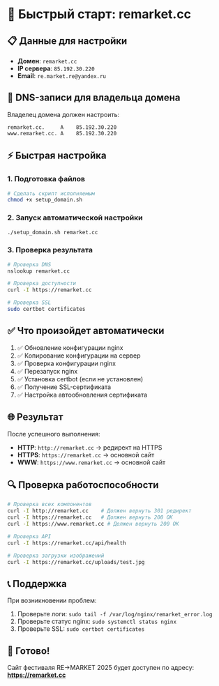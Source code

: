 # 🚀 Быстрый старт: remarket.cc

## 📋 Данные для настройки

- **Домен**: `remarket.cc`
- **IP сервера**: `85.192.30.220`
- **Email**: `re.market.re@yandex.ru`

## 🔧 DNS-записи для владельца домена

Владелец домена должен настроить:

```
remarket.cc.     A    85.192.30.220
www.remarket.cc. A    85.192.30.220
```

## ⚡ Быстрая настройка

### 1. Подготовка файлов
```bash
# Сделать скрипт исполняемым
chmod +x setup_domain.sh
```

### 2. Запуск автоматической настройки
```bash
./setup_domain.sh remarket.cc
```

### 3. Проверка результата
```bash
# Проверка DNS
nslookup remarket.cc

# Проверка доступности
curl -I https://remarket.cc

# Проверка SSL
sudo certbot certificates
```

## ✅ Что произойдет автоматически

1. ✅ Обновление конфигурации nginx
2. ✅ Копирование конфигурации на сервер
3. ✅ Проверка конфигурации nginx
4. ✅ Перезапуск nginx
5. ✅ Установка certbot (если не установлен)
6. ✅ Получение SSL-сертификата
7. ✅ Настройка автообновления сертификата

## 🌐 Результат

После успешного выполнения:
- **HTTP**: `http://remarket.cc` → редирект на HTTPS
- **HTTPS**: `https://remarket.cc` → основной сайт
- **WWW**: `https://www.remarket.cc` → основной сайт

## 🔍 Проверка работоспособности

```bash
# Проверка всех компонентов
curl -I http://remarket.cc    # Должен вернуть 301 редирект
curl -I https://remarket.cc   # Должен вернуть 200 OK
curl -I https://www.remarket.cc # Должен вернуть 200 OK

# Проверка API
curl -I https://remarket.cc/api/health

# Проверка загрузки изображений
curl -I https://remarket.cc/uploads/test.jpg
```

## 📞 Поддержка

При возникновении проблем:
1. Проверьте логи: `sudo tail -f /var/log/nginx/remarket_error.log`
2. Проверьте статус nginx: `sudo systemctl status nginx`
3. Проверьте SSL: `sudo certbot certificates`

## 🎯 Готово!

Сайт фестиваля RE→MARKET 2025 будет доступен по адресу:
**https://remarket.cc** 